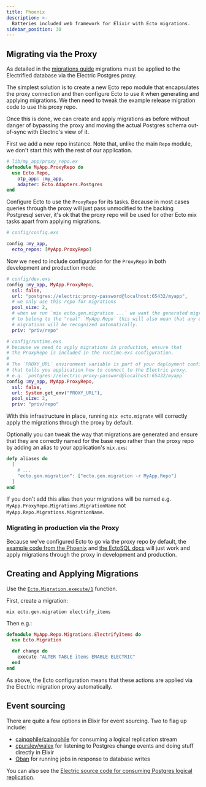 ```yaml
---
title: Phoenix
description: >-
  Batteries included web framework for Elixir with Ecto migrations.
sidebar_position: 30
---
```


## Migrating via the Proxy

As detailed in the [migrations guide](../../usage/data-modelling/migrations.md) migrations must be applied to the Electrified database via the Electric Postgres proxy.

The simplest solution is to create a new Ecto repo module that encapsulates the proxy connection and then configure Ecto to use it when generating and applying migrations. We then need to tweak the example release migration code to use this proxy repo.

Once this is done, we can create and apply migrations as before without danger of bypassing the proxy and moving the actual Postgres schema out-of-sync with Electric's view of it.

First we add a new repo instance. Note that, unlike the main `Repo` module, we don't start this with the rest of our application.

```elixir
# lib/my_app/proxy_repo.ex
defmodule MyApp.ProxyRepo do
  use Ecto.Repo,
    otp_app: :my_app,
    adapter: Ecto.Adapters.Postgres
end
```

Configure Ecto to use the `ProxyRepo` for its tasks. Because in most cases queries through the proxy will just pass unmodified to the backing Postgresql server, it's ok that the proxy repo will be used for other Ecto mix tasks apart from applying migrations.

```elixir
# config/config.exs

config :my_app,
  ecto_repos: [MyApp.ProxyRepo]
```

Now we need to include configuration for the `ProxyRepo` in both development and production mode:

```elixir
# config/dev.exs
config :my_app, MyApp.ProxyRepo,
  ssl: false,
  url: "postgres://electric:proxy-password@localhost:65432/myapp",
  # we only use this repo for migrations
  pool_size: 2,
  # when we run `mix ecto.gen.migration ...` we want the generated migration file
  # to belong to the "real" `MyApp.Repo` this will also mean that any existing
  # migrations will be recognized automatically.
  priv: "priv/repo"
```

```elixir
# config/runtime.exs
# because we need to apply migrations in production, ensure that
# the ProxyRepo is included in the runtime.exs configuration.
#
# The `PROXY_URL` environment variable is part of your deployment configuration
# that tells you application how to connect to the Electric proxy. 
# e.g. `postgres://electric:proxy-password@localhost:65432/myapp`
config :my_app, MyApp.ProxyRepo,
  ssl: false,
  url: System.get_env("PROXY_URL"),
  pool_size: 2,
  priv: "priv/repo"
```

With this infrastructure in place, running `mix ecto.migrate` will correctly apply the migrations through the proxy by default.

Optionally you can tweak the way that migrations are generated and ensure that they are correctly named for the base repo rather than the proxy repo by adding an alias to your application's `mix.exs`:

```elixir
defp aliases do
  [
    # ...
    "ecto.gen.migration": ["ecto.gen.migration -r MyApp.Repo"]
  ]
end
```

If you don't add this alias then your migrations will be named e.g. `MyApp.ProxyRepo.Migrations.MigrationName` not `MyApp.Repo.Migrations.MigrationName`.

### Migrating in production via the Proxy

Because we've configured Ecto to go via the proxy repo by default, the [example code from the Phoenix](https://hexdocs.pm/phoenix/releases.html#ecto-migrations-and-custom-commands) and [the EctoSQL docs](https://hexdocs.pm/ecto_sql/Ecto.Migrator.html#module-example-running-migrations-in-a-release) will just work and apply migrations through the proxy in development and production.

## Creating and Applying Migrations

Use the [`Ecto.Migration.execute/1`](https://hexdocs.pm/ecto_sql/Ecto.Migration.html#execute/1) function.

First, create a migration:

```shell
mix ecto.gen.migration electrify_items
```

Then e.g.:

```elixir
defmodule MyApp.Repo.Migrations.ElectrifyItems do
  use Ecto.Migration

  def change do
    execute "ALTER TABLE items ENABLE ELECTRIC"
  end
end
```

As above, the Ecto configuration means that these actions are applied via the Electric migration proxy automatically.

## Event sourcing

There are quite a few options in Elixir for event sourcing. Two to flag up include:

- [cainophile/cainophile](https://github.com/cainophile/cainophile) for consuming a logical replication stream
- [cpursley/walex](https://github.com/cpursley/walex) for listening to Postgres change events and doing stuff directly in Elixir
- [Oban](https://hexdocs.pm/oban/Oban.html) for running jobs in response to database writes

You can also see the [Electric source code for consuming Postgres logical replication](https://github.com/electric-sql/electric/blob/main/components/electric/lib/electric/replication/postgres/logical_replication_producer.ex).
